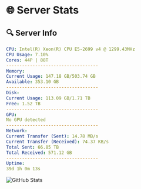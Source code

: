 # 🌐 Server Stats
## 🔍 Server Info
```yaml
CPU: Intel(R) Xeon(R) CPU E5-2699 v4 @ 1299.43MHz
CPU Usage: 7.10%
Cores: 44P | 88T
-----------------------------------
Memory:
Current Usage: 147.18 GB/503.74 GB
Available: 353.10 GB
-----------------------------------
Disk:
Current Usage: 113.09 GB/1.71 TB
Free: 1.52 TB
-----------------------------------
GPU:
No GPU detected
-----------------------------------
Network:
Current Transfer (Sent): 14.78 MB/s
Current Transfer (Received): 74.37 KB/s
Total Sent: 66.85 TB
Total Received: 571.12 GB
-----------------------------------
Uptime:
39d 1h 0m 13s
```
![GitHub Stats](https://img.shields.io/badge/Updated-2025-04-15_22:23:02-blue)